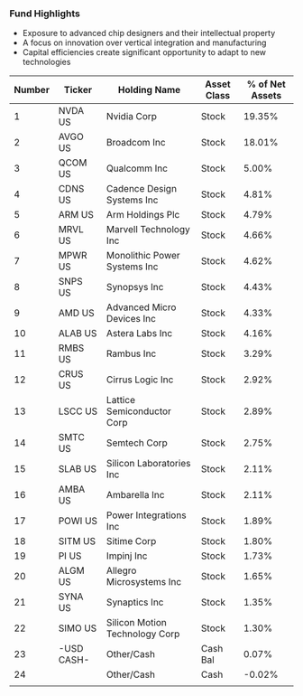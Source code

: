 
### Fund Highlights
- Exposure to advanced chip designers and their intellectual property
- A focus on innovation over vertical integration and manufacturing
- Capital efficiencies create significant opportunity to adapt to new technologies

| Number | Ticker     | Holding Name                   | Asset Class | % of Net Assets |
| ------ | ---------- | ------------------------------ | ----------- | --------------- |
| 1      | NVDA US    | Nvidia Corp                    | Stock       | 19.35%          |
| 2      | AVGO US    | Broadcom Inc                   | Stock       | 18.01%          |
| 3      | QCOM US    | Qualcomm Inc                   | Stock       | 5.00%           |
| 4      | CDNS US    | Cadence Design Systems Inc     | Stock       | 4.81%           |
| 5      | ARM US     | Arm Holdings Plc               | Stock       | 4.79%           |
| 6      | MRVL US    | Marvell Technology Inc         | Stock       | 4.66%           |
| 7      | MPWR US    | Monolithic Power Systems Inc   | Stock       | 4.62%           |
| 8      | SNPS US    | Synopsys Inc                   | Stock       | 4.43%           |
| 9      | AMD US     | Advanced Micro Devices Inc     | Stock       | 4.33%           |
| 10     | ALAB US    | Astera Labs Inc                | Stock       | 4.16%           |
| 11     | RMBS US    | Rambus Inc                     | Stock       | 3.29%           |
| 12     | CRUS US    | Cirrus Logic Inc               | Stock       | 2.92%           |
| 13     | LSCC US    | Lattice Semiconductor Corp     | Stock       | 2.89%           |
| 14     | SMTC US    | Semtech Corp                   | Stock       | 2.75%           |
| 15     | SLAB US    | Silicon Laboratories Inc       | Stock       | 2.11%           |
| 16     | AMBA US    | Ambarella Inc                  | Stock       | 2.11%           |
| 17     | POWI US    | Power Integrations Inc         | Stock       | 1.89%           |
| 18     | SITM US    | Sitime Corp                    | Stock       | 1.80%           |
| 19     | PI US      | Impinj Inc                     | Stock       | 1.73%           |
| 20     | ALGM US    | Allegro Microsystems Inc       | Stock       | 1.65%           |
| 21     | SYNA US    | Synaptics Inc                  | Stock       | 1.35%           |
| 22     | SIMO US    | Silicon Motion Technology Corp | Stock       | 1.30%           |
| 23     | -USD CASH- | Other/Cash                     | Cash Bal    | 0.07%           |
| 24     |            | Other/Cash                     | Cash        | -0.02%          |
|        |            |                                |             |                 |